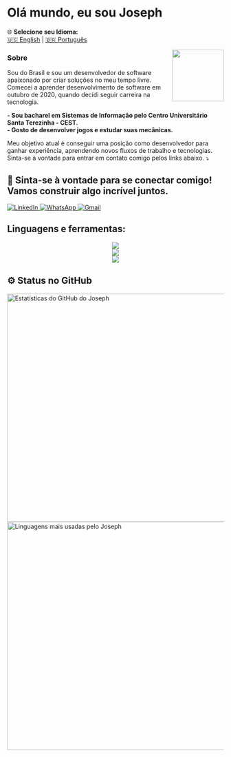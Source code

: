 # Olá mundo, eu sou Joseph  

🌐 **Selecione seu Idioma:**  
[🇺🇸 English](README.md) | [🇧🇷 Português](README.pt.md)  

<img src="https://komarev.com/ghpvc/?username=josephDcostaR&color=5271FF&style=for-the-badge&label=Você+é+o+visitante+nº" width=120px align="right">

### Sobre  
Sou do Brasil e sou um desenvolvedor de software apaixonado por criar soluções no meu tempo livre.  
Comecei a aprender desenvolvimento de software em outubro de 2020, quando decidi seguir carreira na tecnologia.

<p align="left">
  <strong>- Sou bacharel em Sistemas de Informação pelo Centro Universitário Santa Terezinha - CEST.</strong><br>
  <strong>- Gosto de desenvolver jogos e estudar suas mecânicas.</strong><br>
</p>

Meu objetivo atual é conseguir uma posição como desenvolvedor para ganhar experiência, aprendendo novos fluxos de trabalho e tecnologias.  
Sinta-se à vontade para entrar em contato comigo pelos links abaixo. ⤵️

## 💬 Sinta-se à vontade para se conectar comigo! Vamos construir algo incrível juntos.
<div align="left">
  <a href="https://www.linkedin.com/in/josephcostaribeiro/" target="_blank">
    <img src="https://img.shields.io/badge/LinkedIn-0077B5?style=for-the-badge&logo=linkedin&logoColor=white" alt="LinkedIn">
  </a>
  <a href="https://wa.me/5598985034848" target="_blank">
    <img src="https://img.shields.io/badge/WhatsApp-25D366?style=for-the-badge&logo=whatsapp&logoColor=white" alt="WhatsApp">
  </a>
  <a href="mailto:jojojosephdacostaribeiro@gmail.com" target="_blank">
    <img src="https://img.shields.io/badge/Gmail-D14836?style=for-the-badge&logo=gmail&logoColor=white" alt="Gmail">
  </a>
</div>

## Linguagens e ferramentas:

<div align="center">
  <a href="https://skillicons.dev">
    <img src="https://skillicons.dev/icons?i=java,py,cs,html,css,js,nodejs,php,dart,mysql,postgresql,sqlite,firebase,git &theme=dark" />
  </a>
</div>
<div align="center">
 <a href="https://skillicons.dev">  
   <img src="https://skillicons.dev/icons?i=figma,eclipse,idea,vscode,wordpress,discord,c,atom,bootstrap,net,spring,postman &theme=dark" />
  </a>
</div>

<div align="center">
  <a href="https://skillicons.dev">  
   <img src="https://skillicons.dev/icons?i=gamemakerstudio,godot,unity,linux,windows,notion,raspberrypi &theme=dark" />
  </a>
</div>

## ⚙️ Status no GitHub
<p align="left">
  <img width="530em" src="https://github-readme-stats.vercel.app/api?username=josephDcostaR&show_icons=true&theme=vision-friendly-dark" alt="Estatísticas do GitHub do Joseph">
  <img width="530em" src="https://github-readme-stats.vercel.app/api/top-langs/?username=josephDcostaR&layout=compact&theme=vision-friendly-dark" alt="Linguagens mais usadas pelo Joseph">
</p>
